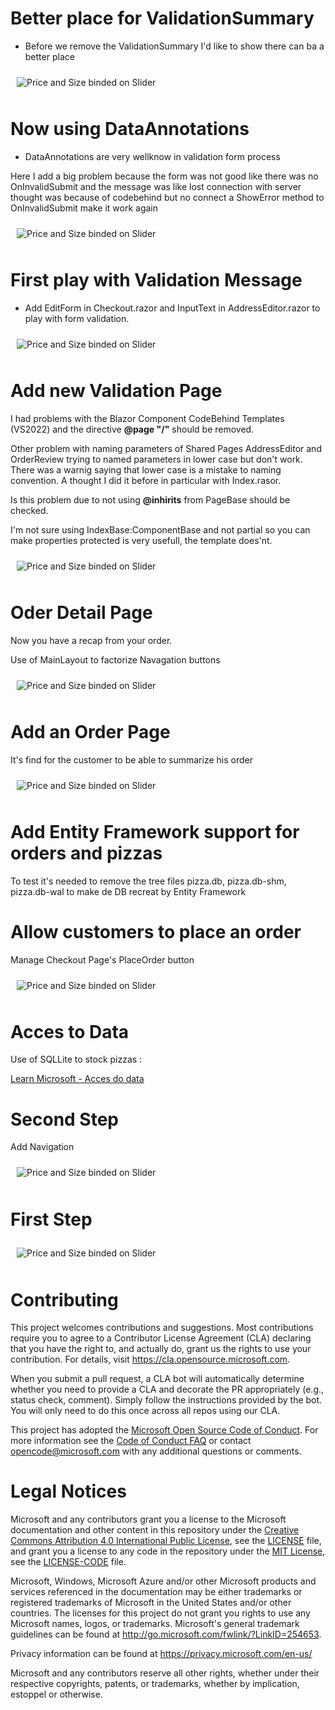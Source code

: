 # Better place for ValidationSummary

* Before we remove the ValidationSummary I'd like to show there can ba a better place

<img style="margin: 10px" src="Images/2023-02-23_15h55_09.png" alt="Price and Size binded on Slider" />

# Now using DataAnnotations

* DataAnnotations are very wellknow in validation form process

Here I add a big problem because the form was not good like there was no OnInvalidSubmit and 
the message was like lost connection with server thought was because of codebehind but no
connect a ShowError method to OnInvalidSubmit make it work again

<img style="margin: 10px" src="Images/2023-02-23_15h41_10.png" alt="Price and Size binded on Slider" />


# First play with Validation Message

* Add EditForm in Checkout.razor and InputText in AddressEditor.razor to play with form validation.

<img style="margin: 10px" src="Images/2023-02-23_12h29_53.png" alt="Price and Size binded on Slider" />

# Add new Validation Page

I had problems with the Blazor Component CodeBehind Templates (VS2022) and the directive **@page "/"** should be removed.

Other problem with naming parameters of Shared Pages AddressEditor and OrderReview trying to named parameters in lower case but don't work.
There was a warnig saying that lower case is a mistake to naming convention.
A thought I did it before in particular with Index.rasor.

Is this problem due to not using **@inhirits** from PageBase should be checked.

I'm not sure using IndexBase:ComponentBase and not partial so you can make properties protected is very usefull, the template does'nt.

<img style="margin: 10px" src="Images/2023-02-22_18h05_15.png" alt="Price and Size binded on Slider" />

# Oder Detail Page

Now you have a recap from your order.

Use of MainLayout to factorize Navagation buttons

<img style="margin: 10px" src="Images/2023-02-22_16h01_29.png" alt="Price and Size binded on Slider" />

# Add an Order Page

It's find for the customer to be able to summarize his order

<img style="margin: 10px" src="Images/2023-02-22_12h15_16.png" alt="Price and Size binded on Slider" />

# Add Entity Framework support for orders and pizzas

To test it's needed to remove the tree files pizza.db, pizza.db-shm, pizza.db-wal
to make de DB recreat by Entity Framework

# Allow customers to place an order

Manage Checkout Page's PlaceOrder button

<img style="margin: 10px" src="Images/2023-02-22_12h15_07.png" alt="Price and Size binded on Slider" />

# Acces to Data

Use of SQLLite to stock pizzas :

[Learn Microsoft - Acces do data](https://learn.microsoft.com/fr-fr/training/modules/interact-with-data-blazor-web-apps/5-exercise-access-data-from-blazor-components)

# Second Step

Add Navigation

<img style="margin: 10px" src="Images/2023-02-22_12h14_45.png" alt="Price and Size binded on Slider" />

# First Step

<img style="margin: 10px" src="Images/2023-02-22_12h14_32.png" alt="Price and Size binded on Slider" />


# Contributing

This project welcomes contributions and suggestions.  Most contributions require you to agree to a
Contributor License Agreement (CLA) declaring that you have the right to, and actually do, grant us
the rights to use your contribution. For details, visit https://cla.opensource.microsoft.com.

When you submit a pull request, a CLA bot will automatically determine whether you need to provide
a CLA and decorate the PR appropriately (e.g., status check, comment). Simply follow the instructions
provided by the bot. You will only need to do this once across all repos using our CLA.

This project has adopted the [Microsoft Open Source Code of Conduct](https://opensource.microsoft.com/codeofconduct/).
For more information see the [Code of Conduct FAQ](https://opensource.microsoft.com/codeofconduct/faq/) or
contact [opencode@microsoft.com](mailto:opencode@microsoft.com) with any additional questions or comments.

# Legal Notices

Microsoft and any contributors grant you a license to the Microsoft documentation and other content
in this repository under the [Creative Commons Attribution 4.0 International Public License](https://creativecommons.org/licenses/by/4.0/legalcode),
see the [LICENSE](LICENSE) file, and grant you a license to any code in the repository under the [MIT License](https://opensource.org/licenses/MIT), see the
[LICENSE-CODE](LICENSE-CODE) file.

Microsoft, Windows, Microsoft Azure and/or other Microsoft products and services referenced in the documentation
may be either trademarks or registered trademarks of Microsoft in the United States and/or other countries.
The licenses for this project do not grant you rights to use any Microsoft names, logos, or trademarks.
Microsoft's general trademark guidelines can be found at http://go.microsoft.com/fwlink/?LinkID=254653.

Privacy information can be found at https://privacy.microsoft.com/en-us/

Microsoft and any contributors reserve all other rights, whether under their respective copyrights, patents,
or trademarks, whether by implication, estoppel or otherwise.
